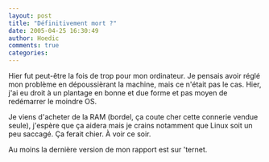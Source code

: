 ```yaml
---
layout: post
title: "Définitivement mort ?"
date: 2005-04-25 16:30:49
author: Hoedic
comments: true
categories: 
---
```



Hier fut peut-être la fois de trop pour mon ordinateur. Je pensais avoir réglé mon problème en dépoussièrant la machine, mais ce n'était pas le cas. Hier, j'ai eu droit à un plantage en bonne et due forme et pas moyen de redémarrer le moindre OS.

Je viens d'acheter de la RAM (bordel, ça coute cher cette connerie vendue seule), j'espère que ça aidera mais je crains notamment que Linux soit un peu saccagé. Ça ferait chier. À voir ce soir.

Au moins la dernière version de mon rapport est sur 'ternet.